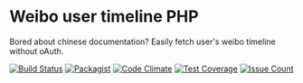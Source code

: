 # Weibo user timeline PHP

Bored about chinese documentation? Easily fetch user's weibo timeline without oAuth.

[![Build Status](https://travis-ci.org/pgrimaud/weibo-user-timeline.svg?branch=master)](https://travis-ci.org/pgrimaud/weibo-user-timeline)
[![Packagist](https://img.shields.io/badge/packagist-install-brightgreen.svg)](https://packagist.org/packages/pgrimaud/weibo-user-timeline)
[![Code Climate](https://codeclimate.com/github/pgrimaud/weibo-user-timeline/badges/gpa.svg)](https://codeclimate.com/github/pgrimaud/weibo-user-timeline)
[![Test Coverage](https://codeclimate.com/github/pgrimaud/weibo-user-timeline/badges/coverage.svg)](https://codeclimate.com/github/pgrimaud/weibo-user-timeline/coverage)
[![Issue Count](https://codeclimate.com/github/pgrimaud/weibo-user-timeline/badges/issue_count.svg)](https://codeclimate.com/github/pgrimaud/weibo-user-timeline)

